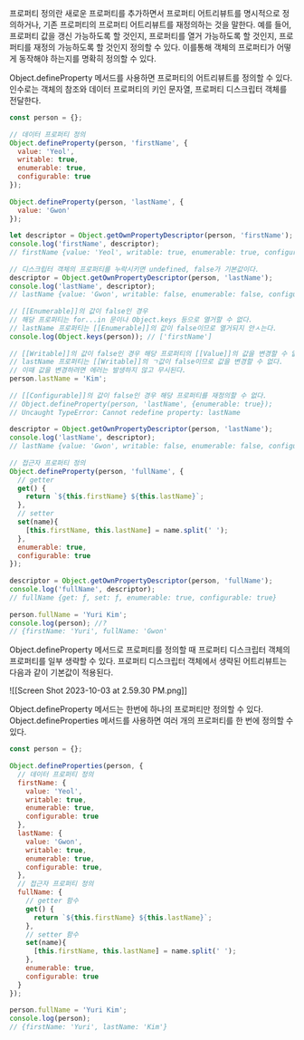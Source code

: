 프로퍼티 정의란 새로운 프로퍼티를 추가하면서 프로퍼티 어트리뷰트를 명시적으로 정의하거나, 기존 프로퍼티의 프로퍼티 어트리뷰트를 재정의하는 것을 말한다. 예를 들어, 프로퍼티 값을 갱신 가능하도록 할 것인지, 프로퍼티를 열거 가능하도록 할 것인지, 프로퍼티를 재정의 가능하도록 할 것인지 정의할 수 있다. 이를통해 객체의 프로퍼티가 어떻게 동작해야 하는지를 명확히 정의할 수 있다.

Object.defineProperty 메서드를 사용하면 프로퍼티의 어트리뷰트를 정의할 수 있다. 인수로는 객체의 참조와 데이터 프로퍼티의 키인 문자열, 프로퍼티 디스크립터 객체를 전달한다.

```javascript
const person = {};  
  
// 데이터 프로퍼티 정의  
Object.defineProperty(person, 'firstName', {  
  value: 'Yeol',  
  writable: true,  
  enumerable: true,  
  configurable: true  
});  
  
Object.defineProperty(person, 'lastName', {  
  value: 'Gwon'  
});  
  
let descriptor = Object.getOwnPropertyDescriptor(person, 'firstName');  
console.log('firstName', descriptor);  
// firstName {value: 'Yeol', writable: true, enumerable: true, configurable: true}  
  
// 디스크립터 객체의 프로퍼티를 누락시키면 undefined, false가 기본값이다.  
descriptor = Object.getOwnPropertyDescriptor(person, 'lastName');  
console.log('lastName', descriptor);  
// lastName {value: 'Gwon', writable: false, enumerable: false, configurable: false}  
  
// [[Enumerable]]의 값이 false인 경우  
// 해당 프로퍼티는 for...in 문이나 Object.keys 등으로 열거할 수 없다.  
// lastName 프로퍼티는 [[Enumerable]]의 값이 false이므로 열거되지 안ㅅ는다.  
console.log(Object.keys(person)); // ['firstName']  
  
// [[Writable]]의 값이 false인 경우 해당 프로퍼티의 [[Value]]의 값을 변경할 수 없다.  
// lastName 프로퍼티는 [[Writable]]의 ㄱ값이 false이므로 값을 변경할 수 없다.  
// 이때 값을 변경하려면 에러는 발생하지 않고 무시된다.  
person.lastName = 'Kim';  
  
// [[Configurable]]의 값이 false인 경우 해당 프로퍼티를 재정의할 수 없다.  
// Object.defineProperty(person, 'lastName', {enumerable: true});  
// Uncaught TypeError: Cannot redefine property: lastName  
  
descriptor = Object.getOwnPropertyDescriptor(person, 'lastName');  
console.log('lastName', descriptor);  
// lastName {value: 'Gwon', writable: false, enumerable: false, configurable: false}  
  
// 접근자 프로퍼티 정의  
Object.defineProperty(person, 'fullName', {  
  // getter  
  get() {  
    return `${this.firstName} ${this.lastName}`;  
  },  
  // setter  
  set(name){  
    [this.firstName, this.lastName] = name.split(' ');  
  },  
  enumerable: true,  
  configurable: true  
});  
  
descriptor = Object.getOwnPropertyDescriptor(person, 'fullName');  
console.log('fullName', descriptor);  
// fullName {get: ƒ, set: ƒ, enumerable: true, configurable: true}  
  
person.fullName = 'Yuri Kim';  
console.log(person); //?  
// {firstName: 'Yuri', fullName: 'Gwon'
```

Object.defineProperty 메서드로 프로퍼티를 정의할 때 프로퍼티 디스크립터 객체의 프로퍼티를 일부 생략할 수 있다. 프로퍼티 디스크립터 객체에서 생략된 어트리뷰트는 다음과 같이 기본값이 적용된다.

![[Screen Shot 2023-10-03 at 2.59.30 PM.png]]

Object.defineProperty 메서드는 한번에 하나의 프로퍼티만 정의할 수 있다. Object.defineProperties 메서드를 사용하면 여러 개의 프로퍼티를 한 번에 정의할 수 있다.

```javascript
const person = {};  
  
Object.defineProperties(person, {  
  // 데이터 프로퍼티 정의  
  firstName: {  
    value: 'Yeol',  
    writable: true,  
    enumerable: true,  
    configurable: true  
  },  
  lastName: {  
    value: 'Gwon',  
    writable: true,  
    enumerable: true,  
    configurable: true,  
  },  
  // 접근자 프로퍼티 정의  
  fullName: {  
    // getter 함수  
    get() {  
      return `${this.firstName} ${this.lastName}`;  
    },  
    // setter 함수  
    set(name){  
      [this.firstName, this.lastName] = name.split(' ');  
    },  
    enumerable: true,  
    configurable: true  
  }  
});  
  
person.fullName = 'Yuri Kim';  
console.log(person);   
// {firstName: 'Yuri', lastName: 'Kim'}
```

